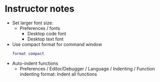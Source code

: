 # Instructor notes
- Set larger font size:
  - Preferences /  fonts 
    - Desktop code font
    - Desktop text font
- Use compact format for command window
  ```matlab
  format compact
  ```
- Auto-indent functions
  - Preferences /  Editor/Debugger / Language / Indenting / Function indenting format: Indent all functions
